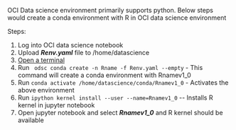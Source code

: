 OCI Data science environment primarily supports python. Below steps would create a conda environment with R in OCI data science environment

Steps:
1. Log into OCI data science notebook
2. Upload ***Renv.yaml*** file to /home/datascience
3. [Open a terminal](1.png)
4. Run ` odsc conda create -n Rname -f Renv.yaml --empty`  - This command will create a conda environment with Rnamev1_0
6. Run `conda activate /home/datascience/conda/Rnamev1_0` - Activates the above environment
7. Run `ipython kernel install --user --name=Rnamev1_0` -- Installs R kernel in jupyter notebook
8. Open jupyter notebook and select ***Rnamev1_0*** and R kernel should be available
